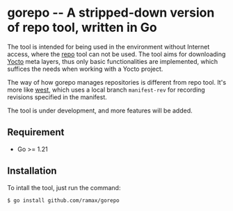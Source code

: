 # gorepo -- A stripped-down version of repo tool, written in Go

The tool is intended for being used in the environment without Internet access,
where the [repo][1] tool can not be used. The tool aims for downloading [Yocto][2]
meta layers, thus only basic functionalities are implemented, which suffices
the needs when working with a Yocto project.

The way of how gorepo manages repositories is different from repo tool. It's more
like [west][3], which uses a local branch `manifest-rev` for recording revisions
specified in the manifest.

The tool is under development, and more features will be added.

## Requirement
* Go >= 1.21

## Installation
To intall the tool, just run the command:

    $ go install github.com/ramax/gorepo

[1]: https://android.googlesource.com/tools/repo
[2]: https://www.yoctoproject.org
[3]: https://docs.zephyrproject.org/latest/develop/west/index.html
